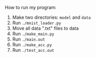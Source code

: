 How to run my program:

1. Make two directories: `model` and `data`
2. Run `./mnist_loader.py`
3. Move all data ".txt" files to data
4. Run `./make_main.py`
5. Run `./main.out`
6. Run `./make_acc.py`
7. Run `./test_acc.out`
